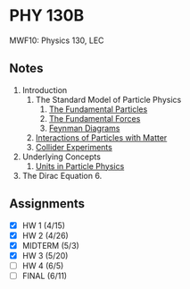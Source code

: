 # PHY 130B
MWF10: Physics 130, LEC
## Notes
1. Introduction
	1. The Standard Model of Particle Physics
		1. [The Fundamental Particles](../notes/history-particle-physics.md#the-standard-model)
		2. [The Fundamental Forces](../notes/fundamental-interaction.md)
		5. [Feynman Diagrams](../notes/feynman-diagram.md)
	2. [Interactions of Particles with Matter](../notes/particle-detector.md)
	3. [Collider Experiments](../notes/particle-detector.md)
2. Underlying Concepts
	1. [Units in Particle Physics](../notes/unit.md)
4. The Dirac Equation
	6. 
## Assignments
- [x] HW 1 (4/15)
- [x] HW 2 (4/26)
- [x] MIDTERM (5/3)
- [x] HW 3 (5/20)
- [ ] HW 4 (6/5)
- [ ] FINAL (6/11)